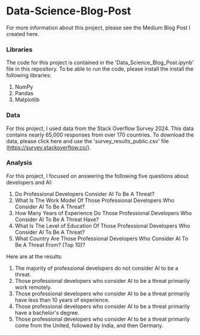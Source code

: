 # Data-Science-Blog-Post

For more information about this project, please see the Medium Blog Post I created here.

### Libraries

The code for this project is contained in the 'Data_Science_Blog_Post.ipynb' file in this repository. To be able to run the code, please install the install the following libraries:

1. NumPy
2. Pandas
3. Matplotlib

### Data

For this project, I used data from the Stack Overflow Survey 2024. This data contains nearly 65,000 responses from over 170 countries. To download the data, please click here and use the 'survey_results_public.csv' file (https://survey.stackoverflow.co/).

### Analysis

For this project, I focused on answering the following five questions about developers and AI:

1. Do Professional Developers Consider AI To Be A Threat?
2. What Is The Work Model Of Those Professional Developers Who Consider AI To Be A Threat?
3. How Many Years of Experience Do Those Professional Developers Who Consider AI To Be A Threat Have?
4. What Is The Level of Education Of Those Professional Developers Who Consider AI To Be A Threat?
5. What Country Are Those Professional Developers Who Consider AI To Be A Threat From? (Top 10)?

Here are at the results:

1. The majority of professional developers do not consider AI to be a threat.
2. Those professional developers who consider AI to be a threat primarily work remotely.
3. Those professional developers who consider AI to be a threat primarily have less than 10 years of experience.
4. Those professional developers who consider AI to be a threat primarily have a bachelor's degree.
5. Those professional developers who consider AI to be a threat primarily come from the United, followed by India, and then Germany.
